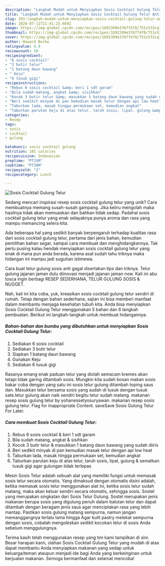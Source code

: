 ```yaml
---
description: "Langkah Mudah untuk Menyiapkan Sosis Cocktail Gulung Telur Anti Gagal"
title: "Langkah Mudah untuk Menyiapkan Sosis Cocktail Gulung Telur Anti Gagal"
slug: 393-langkah-mudah-untuk-menyiapkan-sosis-cocktail-gulung-telur-anti-gagal
date: 2020-07-11T21:41:23.669Z
image: https://img-global.cpcdn.com/recipes/1b92399e376ff470/751x532cq70/sosis-cocktail-gulung-telur-foto-resep-utama.jpg
thumbnail: https://img-global.cpcdn.com/recipes/1b92399e376ff470/751x532cq70/sosis-cocktail-gulung-telur-foto-resep-utama.jpg
cover: https://img-global.cpcdn.com/recipes/1b92399e376ff470/751x532cq70/sosis-cocktail-gulung-telur-foto-resep-utama.jpg
author: Howard Burke
ratingvalue: 4.9
reviewcount: 10
recipeingredient:
- "6 sosis cocktail"
- "3 butir telur"
- "1 batang daun bawang"
- " Keju"
- "6 tusuk gigi"
recipeinstructions:
- "Rebus 6 sosis cocktail &amp; beri 1 sdt garam"
- "Bila sudah matang, angkat &amp; sisihkan"
- "Kocok 3 butir telur &amp; masukkan 1 batang daun bawang yang sudah diiris"
- "Beri sedikit minyak di pan kemudian masak telur dengan api low heat"
- "Taburkan lada, masak hingga permukaan set, kemudian angkat"
- "Taburkan parutan keju di atas telur, taruh sosis, lipat, gulung &amp; sematkan tusuk gigi agar gulungan tidak terlepas"
categories:
- Resep
tags:
- sosis
- cocktail
- gulung

katakunci: sosis cocktail gulung 
nutrition: 101 calories
recipecuisine: Indonesian
preptime: "PT15M"
cooktime: "PT30M"
recipeyield: "2"
recipecategory: Lunch

---
```



![Sosis Cocktail Gulung Telur](https://img-global.cpcdn.com/recipes/1b92399e376ff470/751x532cq70/sosis-cocktail-gulung-telur-foto-resep-utama.jpg)

Sedang mencari inspirasi resep sosis cocktail gulung telur yang unik? Cara membuatnya memang susah-susah gampang. Jika keliru mengolah maka hasilnya tidak akan memuaskan dan bahkan tidak sedap. Padahal sosis cocktail gulung telur yang enak selayaknya punya aroma dan rasa yang mampu memancing selera kita.

Ada beberapa hal yang sedikit banyak berpengaruh terhadap kualitas rasa dari sosis cocktail gulung telur, pertama dari jenis bahan, kemudian pemilihan bahan segar, sampai cara membuat dan menghidangkannya. Tak perlu pusing kalau hendak menyiapkan sosis cocktail gulung telur yang enak di mana pun anda berada, karena asal sudah tahu triknya maka hidangan ini mampu jadi suguhan istimewa.

Cara buat telur gulung sosis anti gagal disertakan tips dan triknya. Telur gulung jajanan jaman dulu diinovasi menjadi jajanan jaman now. Kali ini abu tosca ingin berbagi RESEP SEDERHANA, TELUR GULUNG SOSIS &amp; NUGGET.


Nah, kali ini kita coba, yuk, kreasikan sosis cocktail gulung telur sendiri di rumah. Tetap dengan bahan sederhana, sajian ini bisa memberi manfaat dalam membantu menjaga kesehatan tubuh kita. Anda bisa menyiapkan Sosis Cocktail Gulung Telur menggunakan 5 bahan dan 6 langkah pembuatan. Berikut ini langkah-langkah untuk membuat hidangannya.

<!--inarticleads1-->

##### Bahan-bahan dan bumbu yang dibutuhkan untuk menyiapkan Sosis Cocktail Gulung Telur:

1. Sediakan 6 sosis cocktail
1. Sediakan 3 butir telur
1. Siapkan 1 batang daun bawang
1. Gunakan  Keju
1. Sediakan 6 tusuk gigi


Rasanya emang enak paduan telur yang diolah semacam kremes akan tetapi tidak garing ditambah sosis. Mungkin kita sudah bosan makan sosis bakar coba dengan yang satu ini sosis telur gulung ditambah toping saus dan. Masukkan telur bersama sosis yang sudah di tusuk dengan tusuk sate.telur gulung akan naik sendiri begitu telur sudah matang. makanan resep sosis gulung telur by yohanessetyosuryawan. makanan resep sosis gulung telur. Flag for Inappropriate Content. saveSave Sosis Gulung Telur For Later. 

<!--inarticleads2-->

##### Cara membuat Sosis Cocktail Gulung Telur:

1. Rebus 6 sosis cocktail &amp; beri 1 sdt garam
1. Bila sudah matang, angkat &amp; sisihkan
1. Kocok 3 butir telur &amp; masukkan 1 batang daun bawang yang sudah diiris
1. Beri sedikit minyak di pan kemudian masak telur dengan api low heat
1. Taburkan lada, masak hingga permukaan set, kemudian angkat
1. Taburkan parutan keju di atas telur, taruh sosis, lipat, gulung &amp; sematkan tusuk gigi agar gulungan tidak terlepas


Mesin Sosis Telur adalah sebuah alat yang memiliki fungsi untuk memasak sosis telur secara otomatis. Yang dimaksud dengan otomatis disini adalah, ketika memasak sosis telur menggunakan alat ini, ketika sosis telur sudah matang, maka akan keluar sendiri secara otomatis, sehingga sosis. Sostel yang merupakan singkatan dari Sosis Telur Gulung. Sostel merupakan jenis makanan berupa sosis yang digulung penuh dalam balutan telur dan dapat ditambah dengan beragam jenis saus agar menciptakan rasa yang lebih mantap. Pastikan sosis gulung matang sempurna, namun jangan memanggangnya terlalu lama hingga Agar kulit pastry melekat sempurna dengan sosis, cobalah mengoleskan sedikit kocokan telur di sosis Anda sebelum menggulungnya. 

Terima kasih telah menggunakan resep yang tim kami tampilkan di sini. Besar harapan kami, olahan Sosis Cocktail Gulung Telur yang mudah di atas dapat membantu Anda menyiapkan makanan yang sedap untuk keluarga/teman ataupun menjadi ide bagi Anda yang berkeinginan untuk berjualan makanan. Semoga bermanfaat dan selamat mencoba!
